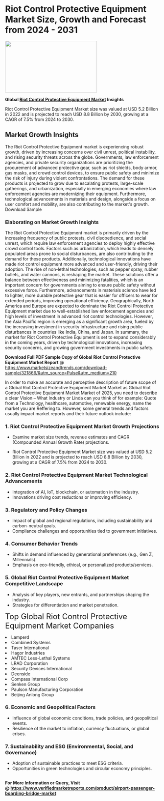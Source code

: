 <H1>Riot Control Protective Equipment Market Size, Growth and Forecast from 2024 - 2031</H1><img class="aligncenter size-medium wp-image-584254" src="https://thirdeyenews.in/wp-content/uploads/2024/09/Global-Market-Research-300x168.jpeg" alt="" width="300" height="168" /><p><strong>Global&nbsp;<a href="https://www.marketsizeandtrends.com/download-sample/321866/&amp;utm_source=Pulse&amp;utm_medium=210">Riot Control Protective Equipment Market</a> Insights</strong></p><p>Riot Control Protective Equipment Market size was valued at USD 5.2 Billion in 2022 and is projected to reach USD 8.8 Billion by 2030, growing at a CAGR of 7.5% from 2024 to 2030.</p><p><h2>Market Growth Insights</h2> The Riot Control Protective Equipment market is experiencing robust growth, driven by increasing concerns over civil unrest, political instability, and rising security threats across the globe. Governments, law enforcement agencies, and private security organizations are prioritizing the procurement of advanced protective gear, such as riot shields, body armor, gas masks, and crowd control devices, to ensure public safety and minimize the risk of injury during violent confrontations. The demand for these products is projected to grow due to escalating protests, large-scale gatherings, and urbanization, especially in emerging economies where law enforcement agencies are modernizing their equipment. Furthermore, technological advancements in materials and design, alongside a focus on user comfort and mobility, are also contributing to the market's growth. Download Sample <h3>Elaborating on Market Growth Insights</h3> The Riot Control Protective Equipment market is primarily driven by the increasing frequency of public protests, civil disobedience, and social unrest, which require law enforcement agencies to deploy highly effective crowd control tools. Factors such as urbanization, which leads to densely populated areas prone to social disturbances, are also contributing to the demand for these products. Additionally, technological innovations have made riot control equipment more advanced and user-friendly, driving their adoption. The rise of non-lethal technologies, such as pepper spray, rubber bullets, and water cannons, is reshaping the market. These solutions offer a balance between effectiveness and minimizing fatalities, which is an important concern for governments aiming to ensure public safety without excessive force. Furthermore, advancements in materials science have led to lighter, more durable protective gear that is easier for officers to wear for extended periods, improving operational efficiency. Geographically, North America and Europe are expected to dominate the Riot Control Protective Equipment market due to well-established law enforcement agencies and high levels of investment in advanced riot control technologies. However, the Asia Pacific region is emerging as a significant growth area, fueled by the increasing investment in security infrastructure and rising public disturbances in countries like India, China, and Japan. In summary, the market for Riot Control Protective Equipment is set to expand considerably in the coming years, driven by technological innovations, increasing security concerns, and growing government investments in public safety. </p><p><span class=""><strong>Download Full PDF Sample Copy of Global Riot Control Protective Equipment Market Report</strong> @ <a href="https://www.marketsizeandtrends.com/download-sample/321866/&amp;utm_source=Pulse&amp;utm_medium=210" target="_blank">https://www.marketsizeandtrends.com/download-sample/321866/&amp;utm_source=Pulse&amp;utm_medium=210</a></span></p><p>In order to make an accurate and perceptive description of future scope of a Global&nbsp;Riot Control Protective Equipment Market Market as Global&nbsp;Riot Control Protective Equipment Market Market of 2025, you need to describe a clear Vision &ndash; What Industry or Linda can you think of for example: Quote from a Technology, healthcare, automotive, renewable energy, name the market you are Reffering to. However, some general trends and factors usually impact market reports and their future outlook include:</p><h3>1.&nbsp;<strong>Riot Control Protective Equipment Market Growth Projections</strong></h3><ul><li>Examine market size trends, revenue estimates and CAGR (Compounded Annual Growth Rate) projections.</li><li><p>Riot Control Protective Equipment Market size was valued at USD 5.2 Billion in 2022 and is projected to reach USD 8.8 Billion by 2030, growing at a CAGR of 7.5% from 2024 to 2030.</p></li></ul><h3>2.&nbsp;<strong>Riot Control Protective Equipment Market Technological Advancements</strong></h3><ul><li>Integration of AI, IoT, blockchain, or automation in the industry.</li><li>Innovations driving cost reductions or improving efficiency.</li></ul><h3>3.&nbsp;<strong>Regulatory and Policy Changes</strong></h3><ul><li>Impact of global and regional regulations, including sustainability and carbon-neutral goals.</li><li>Compliance challenges and opportunities tied to government initiatives.</li></ul><h3>4.&nbsp;<strong>Consumer Behavior Trends</strong></h3><ul><li>Shifts in demand influenced by generational preferences (e.g., Gen Z, Millennials).</li><li>Emphasis on eco-friendly, ethical, or personalized products/services.</li></ul><h3>5.&nbsp;<strong>Global Riot Control Protective Equipment Market Competitive Landscape</strong></h3><ul><li>Analysis of key players, new entrants, and partnerships shaping the industry.</li><li>Strategies for differentiation and market penetration.</li></ul><p data-pm-slice="1 1 []"><span style="color: inherit; font-family: inherit; font-size: 25px;">Top Global Riot Control Protective Equipment Market Companies</span></p><div class="" data-test-id=""><p><li>Lamperd</li><li> Combined Systems</li><li> Taser International</li><li> Hagor Industries</li><li> AMTEC Less-Lethal Systems</li><li> LRAD Corporation</li><li> Security Devices International</li><li> Deenside</li><li> Compass International Corp</li><li> Senken Group</li><li> Paulson Manufacturing Corporation</li><li> Beijing Anlong Group</li></p></div><h3>6.&nbsp;<strong>Economic and Geopolitical Factors</strong></h3><ul><li>Influence of global economic conditions, trade policies, and geopolitical events.</li><li>Resilience of the market to inflation, currency fluctuations, or global crises.</li></ul><h3>7.&nbsp;<strong>Sustainability and ESG (Environmental, Social, and Governance)</strong></h3><ul><li>Adoption of sustainable practices to meet ESG criteria.</li><li>Opportunities in green technologies and circular economy principles.</li></ul><h2><strong style="font-size: 14px;">For More Information or Query, Visit @&nbsp;</strong><a style="background-color: #ffffff; font-size: 14px;" href="https://www.marketsizeandtrends.com/report/riot-control-protective-equipment-market/" target="_blank">https://www.verifiedmarketreports.com/product/airport-passenger-boarding-bridge-market</a></h2>
